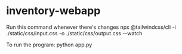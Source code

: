 # inventory-webapp

Run this command whenever there's changes
npx @tailwindcss/cli -i ./static/css/input.css -o ./static/css/output.css --watch

To run the program:
python app.py